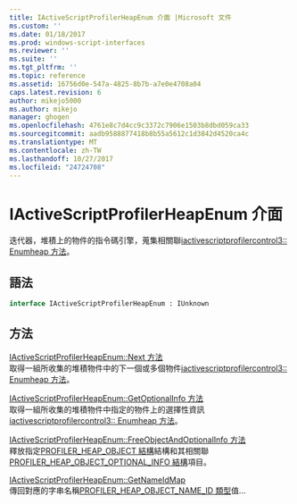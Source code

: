 ```yaml
---
title: IActiveScriptProfilerHeapEnum 介面 |Microsoft 文件
ms.custom: ''
ms.date: 01/18/2017
ms.prod: windows-script-interfaces
ms.reviewer: ''
ms.suite: ''
ms.tgt_pltfrm: ''
ms.topic: reference
ms.assetid: 16756d0e-547a-4825-8b7b-a7e0e4708a04
caps.latest.revision: 6
author: mikejo5000
ms.author: mikejo
manager: ghogen
ms.openlocfilehash: 4761e8c7d4cc9c3372c7906e1503b8dbd059ca33
ms.sourcegitcommit: aadb9588877418b8b55a5612c1d3842d4520ca4c
ms.translationtype: MT
ms.contentlocale: zh-TW
ms.lasthandoff: 10/27/2017
ms.locfileid: "24724708"
---
```

# <a name="iactivescriptprofilerheapenum-interface"></a>IActiveScriptProfilerHeapEnum 介面
迭代器，堆積上的物件的指令碼引擎，蒐集相關聯[iactivescriptprofilercontrol3:: Enumheap 方法](../../winscript/reference/iactivescriptprofilercontrol3-enumheap-method.md)。  
  
## <a name="syntax"></a>語法  
  
```vb  
interface IActiveScriptProfilerHeapEnum : IUnknown  
```  
  
## <a name="methods"></a>方法  
 [IActiveScriptProfilerHeapEnum::Next 方法](../../winscript/reference/iactivescriptprofilerheapenum-next-method.md)  
 取得一組所收集的堆積物件中的下一個或多個物件[iactivescriptprofilercontrol3:: Enumheap 方法](../../winscript/reference/iactivescriptprofilercontrol3-enumheap-method.md)。  
  
 [IActiveScriptProfilerHeapEnum::GetOptionalInfo 方法](../../winscript/reference/iactivescriptprofilerheapenum-getoptionalinfo-method.md)  
 取得一組所收集的堆積物件中指定的物件上的選擇性資訊[iactivescriptprofilercontrol3:: Enumheap 方法](../../winscript/reference/iactivescriptprofilercontrol3-enumheap-method.md)。  
  
 [IActiveScriptProfilerHeapEnum::FreeObjectAndOptionalInfo 方法](../../winscript/reference/iactivescriptprofilerheapenum-freeobjectandoptionalinfo-method.md)  
 釋放指定[PROFILER_HEAP_OBJECT 結構](../../winscript/reference/profiler-heap-object-structure.md)結構和其相關聯[PROFILER_HEAP_OBJECT_OPTIONAL_INFO 結構](../../winscript/reference/profiler-heap-object-optional-info-structure.md)項目。  
  
 [IActiveScriptProfilerHeapEnum::GetNameIdMap](../../winscript/reference/iactivescriptprofilerheapenum-getnameidmap.md)  
 傳回對應的字串名稱[PROFILER_HEAP_OBJECT_NAME_ID 類型](../../winscript/reference/profiler-heap-object-name-id-type.md)值...